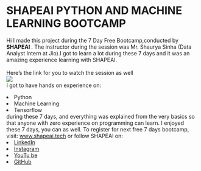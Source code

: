# SHAPEAI PYTHON AND MACHINE LEARNING BOOTCAMP
Hi I made this project during the 7 Day Free Bootcamp,conducted by <b>  SHAPEAI
</b>.
The instructor during the session was Mr. Shaurya Sinha (Data Analyst Intern at Jio).I got to 
learn a lot during these 7 days and it was an amazing experience learning with SHAPEAI.
<br><br>Here’s the link for you to watch the session as well<br>
<a href="https://www.youtube.com/playlist?list=PL7zl8TDRnbulNEA-59W7wWgCWE8LE0D6h"><img src="https://github.com/ShapeAI/PYTHON-AND-DATA-ANALYTICS/blob/main/YOUTUBE%20THUMBNAIL-5.png"></a>
<br>I got to have hands on experience on:
<li>Python
<li>Machine Learning
<li>Tensorflow
<br>during these 7 days, and everything was explained from the very basics so that
anyone with zero experience on programming can learn.
I enjoyed these 7 days, you can as well. To register for next free 7 days bootcamp, visit:
<a href="https://www.shapeai.tech"> www.shapeai.tech</a>
or follow SHAPEAI on:
<li><a href=
"https://in.linkedin.com/company/shape.ai">LinkedIn</a>
<li><a href=
"https://www.instagram.com/shape.ai/?hl=en">Instagram</a>
<li><a 
href=
"https://www.youtube.com/channel/UCTUvDLTW9meuDXWcbmISPda">YouTu
be</a>
<li><a href=
"https://github.com/shapeai">GitHub</a>

